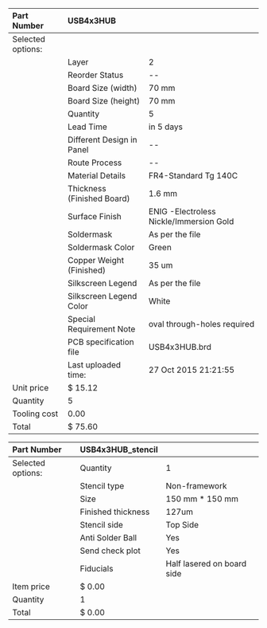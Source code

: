 | Part Number       | USB4x3HUB                  |                                         |
|:------------------|:---------------------------|:----------------------------------------|
| Selected options: |                            |                                         |
|                   | Layer                      | 2                                       |
|                   | Reorder Status             | --                                      |
|                   | Board Size (width)         | 70 mm                                   |
|                   | Board Size (height)        | 70 mm                                   |
|                   | Quantity                   | 5                                       |
|                   | Lead Time                  | in 5 days                               |
|                   | Different Design in Panel  | --                                      |
|                   | Route Process              | --                                      |
|                   | Material Details           | FR4-Standard Tg 140C                    |
|                   | Thickness (Finished Board) | 1.6 mm                                  |
|                   | Surface Finish             | ENIG -Electroless Nickle/Immersion Gold |
|                   | Soldermask                 | As per the file                         |
|                   | Soldermask Color           | Green                                   |
|                   | Copper Weight (Finished)   | 35 um                                   |
|                   | Silkscreen Legend          | As per the file                         |
|                   | Silkscreen Legend Color    | White                                   |
|                   | Special Requirement Note   | oval through-holes required             |
|                   | PCB specification file     | USB4x3HUB.brd                           |
|                   | Last uploaded time:        | 27 Oct 2015 21:21:55                    |
| Unit price        | $ 15.12                    |                                         |
| Quantity          | 5                          |                                         |
| Tooling cost      | 0.00                       |                                         |
| Total             | $ 75.60                    |                                         |

| Part Number       | USB4x3HUB_stencil  |                            |
|:------------------|:-------------------|:---------------------------|
| Selected options: | Quantity           | 1                          |
|                   | Stencil type       | Non-framework              |
|                   | Size               | 150 mm * 150 mm            |
|                   | Finished thickness | 127um                      |
|                   | Stencil side       | Top Side                   |
|                   | Anti Solder Ball   | Yes                        |
|                   | Send check plot    | Yes                        |
|                   | Fiducials          | Half lasered on board side |
| Item price        | $ 0.00             |                            |
| Quantity          | 1                  |                            |
| Total             | $ 0.00             |                            |
